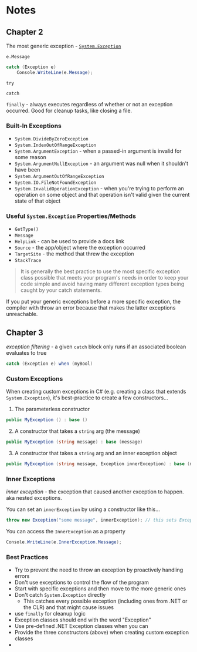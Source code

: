 
# Notes


## Chapter 2

The most generic exception - [`System.Exception`](https://learn.microsoft.com/en-us/dotnet/api/system.exception?view=net-8.0)

`e.Message`

```C#
catch (Exception e)
    Console.WriteLine(e.Message);
```

`try`

`catch`

`finally` - always executes regardless of whether or not an exception occurred. Good for cleanup tasks, like closing a file. 

### Built-In Exceptions
- `System.DivideByZeroException`
- `System.IndexOutOfRangeException`
- `System.ArgumentException` - when a passed-in argument is invalid for some reason
- `System.ArgumentNullException` - an argument was null when it shouldn't have been 
- `System.ArgumentOutOfRangeException`
- `System.IO.FileNotFoundException`
- `System.InvalidOperationException` - when you're trying to perform an operation on some object and that operation isn't valid given the current state of that object



### Useful `System.Exception` Properties/Methods
- `GetType()`
- `Message`
- `HelpLink` - can be used to provide a docs link 
- `Source` - the app/object where the exception occurred 
- `TargetSite` - the method that threw the exception 
- `StackTrace`


> It is generally the best practice to use the most specific exception class possible that meets your program's needs in order to keep your code simple and avoid having many different exception types being caught by your catch statements. 

If you put your generic exceptions before a more specific exception, the compiler with throw an error because that makes the latter exceptions unreachable. 


## Chapter 3

_exception filtering_ - a given `catch` block only runs if an associated boolean evaluates to true

```C#
catch (Exception e) when (myBool) 
```

### Custom Exceptions

When creating custom exceptions in C# (e.g. creating a class that extends `System.Exception`), it's best-practice to create a few constructors...

1. The parameterless constructor
```C#
public MyException () : base ()
```

2. A constructor that takes a `string` arg (the message)
```C#
public MyException (string message) : base (message) 
```

3. A constructor that takes a `string` arg and an inner exception object 
```C#
public MyException (string message, Exception innerException) : base (message, innerException) 
```

### Inner Exceptions

_inner exception_ - the exception that caused another exception to happen. aka nested exceptions.

You can set an `innerException` by using a constructor like this...
```C#
throw new Exception("some message", innerException); // this sets Exception.InnerException
```

You can access the `InnerException` as a property
```C#
Console.WriteLine(e.InnerException.Message);
```

### Best Practices

- Try to prevent the need to throw an exception by proactively handling errors 
- Don't use exceptions to control the flow of the program 
- Start with specific exceptions and then move to the more generic ones 
- Don't catch `System.Exception` directly 
    - This catches every possible exception (including ones from .NET or the CLR) and that might cause issues 
- use `finally` for cleanup logic 
- Exception classes should end with the word "Exception" 
- Use pre-defined .NET Exception classes when you can
- Provide the three constructors (above) when creating custom exception classes
- 